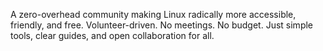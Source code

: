 A zero-overhead community making Linux radically more accessible, friendly, and free. Volunteer-driven. No meetings. No budget. Just simple tools, clear guides, and open collaboration for all.
